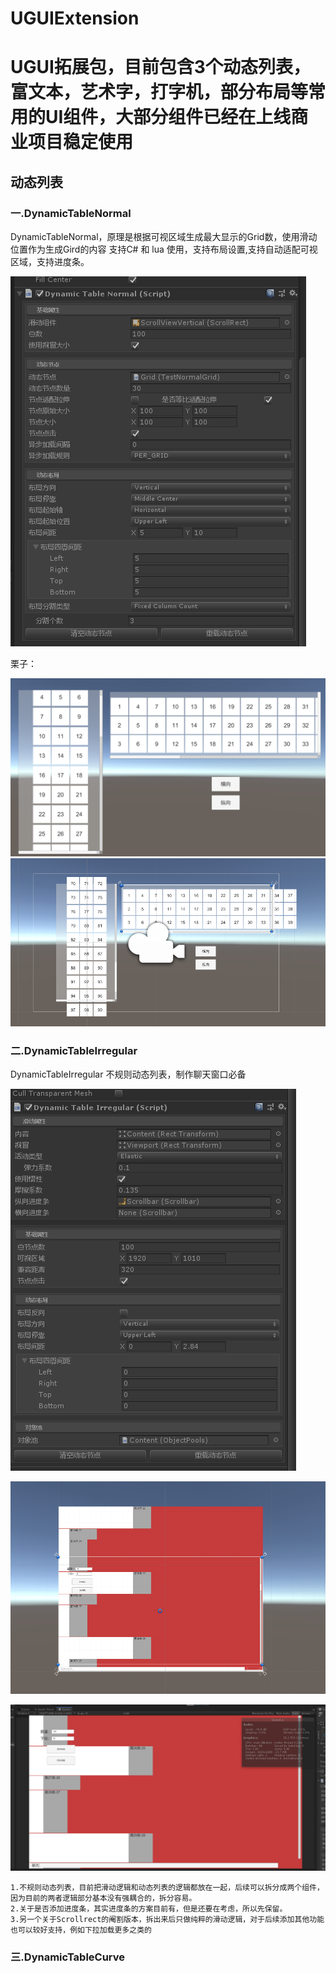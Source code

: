 # UGUIExtension
# UGUI拓展包，目前包含3个动态列表，富文本，艺术字，打字机，部分布局等常用的UI组件，大部分组件已经在上线商业项目稳定使用

## 动态列表
  ### 一.DynamicTableNormal
  
   DynamicTableNormal，原理是根据可视区域生成最大显示的Grid数，使用滑动位置作为生成Gird的内容
   支持C# 和 lua 使用，支持布局设置,支持自动适配可视区域，支持进度条。
  
  ![image](https://github.com/SihaoLiang/UGUIExtension/blob/master/Icons/dlist1.png)  
  
  栗子：
  
  ![image](https://github.com/SihaoLiang/UGUIExtension/blob/master/Icons/dlist.png)  
  ![image](https://github.com/SihaoLiang/UGUIExtension/blob/master/Icons/dlist2.png)  

  ### 二.DynamicTableIrregular
  DynamicTableIrregular 不规则动态列表，制作聊天窗口必备

  ![image](https://github.com/SihaoLiang/UGUIExtension/blob/master/Icons/ilist2.png)  
  
  ![image](https://github.com/SihaoLiang/UGUIExtension/blob/master/Icons/ilist.png)  
  
  ![image](https://github.com/SihaoLiang/UGUIExtension/blob/master/Icons/ilist3.png)  

    
    1.不规则动态列表，目前把滑动逻辑和动态列表的逻辑都放在一起，后续可以拆分成两个组件，因为目前的两者逻辑部分基本没有强耦合的，拆分容易。
    2.关于是否添加进度条，其实进度条的方案目前有，但是还要在考虑，所以先保留。
    3.另一个关于Scrollrect的阉割版本，拆出来后只做纯粹的滑动逻辑，对于后续添加其他功能也可以较好支持，例如下拉加载更多之类的
    
  ### 三.DynamicTableCurve

